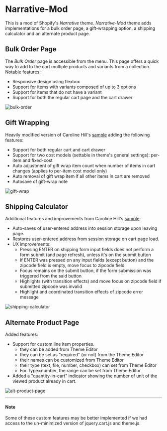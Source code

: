 # Narrative-Mod

This is a mod of Shopify's *Narrative* theme.  *Narrative-Mod* theme adds implementations for a bulk order page, a gift-wrapping option, a shipping calculator and an alternate product page.

## Bulk Order Page
The *Bulk Order* page is accessible from the menu. This page offers a quick way to add to the cart multiple products and variants from a collection.
Notable features:
- Responsive design using flexbox
- Support for items with variants composed of up to 3 options
- Support for items that do not have a variant
- Support for both the regular cart page and the cart drawer

![bulk-order](https://user-images.githubusercontent.com/4752832/29793864-9b4d62b8-8c13-11e7-80d3-d01e48bf2a0b.png)

## Gift Wrapping
Heavily modified version of Caroline Hill's [sample](https://github.com/carolineschnapp/carolineschnapp-gift-wrap/blob/master/gift-wrapping-multiple-charge.liquid) adding the following features:

- Support for both regular cart and cart drawer
- Support for two cost models (settable in theme's general settings): per-item and fixed-cost
- Auto adjustment of gift wrap item count when number of items in cart changes (applies to per-item cost model only)
- Auto removal of gift wrap item if all other items in cart are removed
- Autosave of gift-wrap note

![gift-wrap](https://user-images.githubusercontent.com/4752832/29793871-a38e3ac4-8c13-11e7-8c02-eaac8d26f6cd.png)

## Shipping Calculator
Additional features and improvements from Caroline Hill's [sample](https://github.com/carolineschnapp/shipping-calculator/blob/master/shipping-calculator.liquid):
- Auto-saves of user-entered address into session storage upon leaving page.
- Restores user-entered address from session storage on cart page load.
- UX improvements:
     - Pressing ENTER on shipping form input fields does not perform a form submit (and page refresh), unless it's on the submit button
     - If ENTER was pressed on any input fields (except button) and the zipcode field is empty, move focus to zipcode field
     - Focus remains on the submit button, if the form submission was triggered from the said button
     - Highlights (with transition effects) and move focus on zipcode field if submitted zipcode was invalid
     - Highlight and coordinated transition effects of zipcode error message

![shipping-calculator](https://user-images.githubusercontent.com/4752832/29795589-dcefe964-8c1a-11e7-9b92-311acee8f153.png)
     
## Alternate Product Page
Added features:
- Support for custom line item properties.
    - they can be added from Theme Editor
    - they can be set as "required" (or not) from the Theme Editor
    - their names can be customized from Theme Editor
    - their type (text, file, number, checkbox) can set from Theme Editor
    - For Type=number, the range can be set from Theme Editor
- Added a "quantity-in-cart" indicator showing the number of unit of the viewed product already in cart.

![alt-product-page](https://user-images.githubusercontent.com/4752832/29793881-aacd856a-8c13-11e7-9210-35269824ac3f.png)

- - - 
#### Note
Some of these custom features may be better implemented if we had access to the un-minimized version of jquery.cart.js and theme.js.

